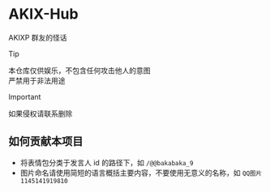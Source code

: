 # AKIX-Hub
AKIXP 群友的怪话

> [!TIP]
> 本仓库仅供娱乐，不包含任何攻击他人的意图  
> 严禁用于非法用途

> [!IMPORTANT]
> 如果侵权请联系删除

## 如何贡献本项目

- 将表情包分类于发言人 id 的路径下，如 `/@@bakabaka_9`
- 图片命名请使用简短的语言概括主要内容，不要使用无意义的名称，如 `QQ图片1145141919810`